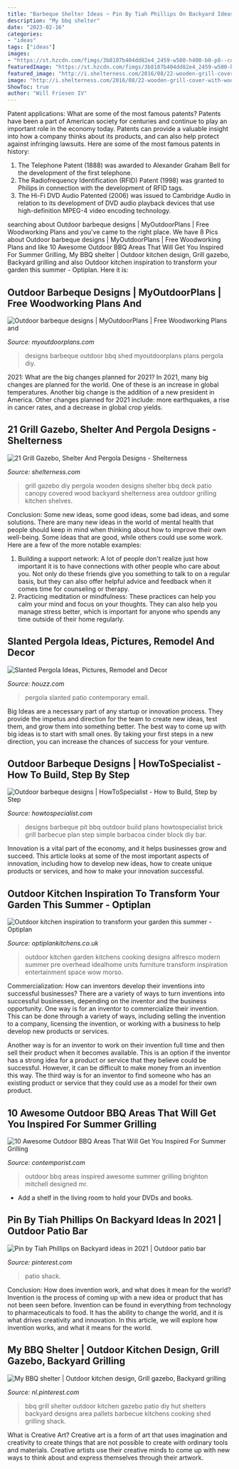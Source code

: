 ```yaml
---
title: "Barbeque Shelter Ideas ~ Pin By Tiah Phillips On Backyard Ideas In 2021"
description: "My bbq shelter"
date: "2023-02-16"
categories:
- "ideas"
tags: ["ideas"]
images:
- "https://st.hzcdn.com/fimgs/3b8107b404dd82e4_2459-w500-h400-b0-p0--contemporary-patio.jpg"
featuredImage: "https://st.hzcdn.com/fimgs/3b8107b404dd82e4_2459-w500-h400-b0-p0--contemporary-patio.jpg"
featured_image: "http://i.shelterness.com/2016/08/22-wooden-grill-cover-with-wooden-shelves.jpg"
image: "http://i.shelterness.com/2016/08/22-wooden-grill-cover-with-wooden-shelves.jpg"
ShowToc: true
author: "Will Friesen IV"
---
```



Patent applications: What are some of the most famous patents?
Patents have been a part of American society for centuries and continue to play an important role in the economy today. Patents can provide a valuable insight into how a company thinks about its products, and can also help protect against infringing lawsuits. Here are some of the most famous patents in history: 
1. The Telephone Patent (1888) was awarded to Alexander Graham Bell for the development of the first telephone. 
2. The Radiofrequency Identification (RFID) Patent (1998) was granted to Philips in connection with the development of RFID tags. 
3. The Hi-Fi DVD Audio Patented (2006) was issued to Cambridge Audio in relation to its development of DVD audio playback devices that use high-definition MPEG-4 video encoding technology. 

	

		
searching about Outdoor barbeque designs | MyOutdoorPlans | Free Woodworking Plans and you've came to the right place. We have 8 Pics about Outdoor barbeque designs | MyOutdoorPlans | Free Woodworking Plans and like 10 Awesome Outdoor BBQ Areas That Will Get You Inspired For Summer Grilling, My BBQ shelter | Outdoor kitchen design, Grill gazebo, Backyard grilling and also Outdoor kitchen inspiration to transform your garden this summer - Optiplan. Here it is:
		
    
## Outdoor Barbeque Designs | MyOutdoorPlans | Free Woodworking Plans And

<img loading=lazy src="http://myoutdoorplans.com/wp-content/uploads/2013/04/Barbeque-designs.jpg" onerror="this.onerror=null;this.src='https://tse1.mm.bing.net/th?id=OIP.Q-Sg6LhGPZQqifLggqRHrgHaEX&amp;pid=15.1';" alt="Outdoor barbeque designs | MyOutdoorPlans | Free Woodworking Plans and">

_Source: myoutdoorplans.com_

>designs barbeque outdoor bbq shed myoutdoorplans plans pergola diy. 

	

2021: What are the big changes planned for 2021?
In 2021, many big changes are planned for the world. One of these is an increase in global temperatures. Another big change is the addition of a new president in America. Other changes planned for 2021 include: more earthquakes, a rise in cancer rates, and a decrease in global crop yields.

    
## 21 Grill Gazebo, Shelter And Pergola Designs - Shelterness

<img loading=lazy src="http://i.shelterness.com/2016/08/22-wooden-grill-cover-with-wooden-shelves.jpg" onerror="this.onerror=null;this.src='https://tse2.mm.bing.net/th?id=OIP.nEZlYBgEMws3Bm4GGMIPEwHaJ4&amp;pid=15.1';" alt="21 Grill Gazebo, Shelter And Pergola Designs - Shelterness">

_Source: shelterness.com_

>grill gazebo diy pergola wooden designs shelter bbq deck patio canopy covered wood backyard shelterness area outdoor grilling kitchen shelves. 

	

Conclusion: Some new ideas, some good ideas, some bad ideas, and some solutions.
There are many new ideas in the world of mental health that people should keep in mind when thinking about how to improve their own well-being. Some ideas that are good, while others could use some work. Here are a few of the more notable examples: 
1) Building a support network: A lot of people don't realize just how important it is to have connections with other people who care about you. Not only do these friends give you something to talk to on a regular basis, but they can also offer helpful advice and feedback when it comes time for counseling or therapy. 
2) Practicing meditation or mindfulness: These practices can help you calm your mind and focus on your thoughts. They can also help you manage stress better, which is important for anyone who spends any time outside of their home regularly.

    
## Slanted Pergola Ideas, Pictures, Remodel And Decor

<img loading=lazy src="https://st.hzcdn.com/fimgs/3b8107b404dd82e4_2459-w500-h400-b0-p0--contemporary-patio.jpg" onerror="this.onerror=null;this.src='https://tse2.mm.bing.net/th?id=OIP.mw3CxaFB-p_OzrWnEHPVpQHaF7&amp;pid=15.1';" alt="Slanted Pergola Ideas, Pictures, Remodel and Decor">

_Source: houzz.com_

>pergola slanted patio contemporary email. 

	

Big Ideas are a necessary part of any startup or innovation process. They provide the impetus and direction for the team to create new ideas, test them, and grow them into something better. The best way to come up with big ideas is to start with small ones. By taking your first steps in a new direction, you can increase the chances of success for your venture.

    
## Outdoor Barbeque Designs | HowToSpecialist - How To Build, Step By Step

<img loading=lazy src="http://www.howtospecialist.com/wp-content/uploads/2012/04/Bbq-pit-designs.jpg" onerror="this.onerror=null;this.src='https://tse4.mm.bing.net/th?id=OIP.I0Z5AxvhgKoe_iiM2semQAHaEO&amp;pid=15.1';" alt="Outdoor barbeque designs | HowToSpecialist - How to Build, Step by Step">

_Source: howtospecialist.com_

>designs barbeque pit bbq outdoor build plans howtospecialist brick grill barbecue plan step simple barbacoa cinder block diy bar. 

	

Innovation is a vital part of the economy, and it helps businesses grow and succeed. This article looks at some of the most important aspects of innovation, including how to develop new ideas, how to create unique products or services, and how to make your innovation successful.

    
## Outdoor Kitchen Inspiration To Transform Your Garden This Summer - Optiplan

<img loading=lazy src="https://www.optiplankitchens.co.uk/wp-content/uploads/2019/07/Outdoor-kitchen-1-920x920-1.jpg" onerror="this.onerror=null;this.src='https://tse4.mm.bing.net/th?id=OIP.uc1tPWiuSUABc-TbFUvb2wHaHa&amp;pid=15.1';" alt="Outdoor kitchen inspiration to transform your garden this summer - Optiplan">

_Source: optiplankitchens.co.uk_

>outdoor kitchen garden kitchens cooking designs alfresco modern summer pre overhead idealhome units furniture transform inspiration entertainment space wow morso. 

	

Commercialization: How can inventors develop their inventions into successful businesses?
There are a variety of ways to turn inventions into successful businesses, depending on the inventor and the business opportunity. 
One way is for an inventor to commercialize their invention. This can be done through a variety of ways, including selling the invention to a company, licensing the invention, or working with a business to help develop new products or services. 

Another way is for an inventor to work on their invention full time and then sell their product when it becomes available. This is an option if the inventor has a strong idea for a product or service that they believe could be successful. However, it can be difficult to make money from an invention this way. 
The third way is for an inventor to find someone who has an existing product or service that they could use as a model for their own product.

    
## 10 Awesome Outdoor BBQ Areas That Will Get You Inspired For Summer Grilling

<img loading=lazy src="https://www.contemporist.com/wp-content/uploads/2016/05/outdoor-grills_240516_03-800x1067.jpg" onerror="this.onerror=null;this.src='https://tse4.mm.bing.net/th?id=OIP.93k32K9vbeVRfyRzPWiA8AHaJ4&amp;pid=15.1';" alt="10 Awesome Outdoor BBQ Areas That Will Get You Inspired For Summer Grilling">

_Source: contemporist.com_

>outdoor bbq areas inspired awesome summer grilling brighton mitchell designed mr. 

	

- Add a shelf in the living room to hold your DVDs and books.

    
## Pin By Tiah Phillips On Backyard Ideas In 2021 | Outdoor Patio Bar

<img loading=lazy src="https://i.pinimg.com/originals/17/d1/12/17d1121179295eb05cef1f973467b154.jpg" onerror="this.onerror=null;this.src='https://tse1.mm.bing.net/th?id=OIP.-EOLoo2BKLAEEl6br9uVFwHaFj&amp;pid=15.1';" alt="Pin by Tiah Phillips on Backyard ideas in 2021 | Outdoor patio bar">

_Source: pinterest.com_

>patio shack. 

	

Conclusion: How does invention work, and what does it mean for the world?
Invention is the process of coming up with a new idea or product that has not been seen before. Invention can be found in everything from technology to pharmaceuticals to food. It has the ability to change the world, and it is what drives creativity and innovation. In this article, we will explore how invention works, and what it means for the world.

    
## My BBQ Shelter | Outdoor Kitchen Design, Grill Gazebo, Backyard Grilling

<img loading=lazy src="https://i.pinimg.com/originals/16/77/10/167710257a66b116034b88fe1fe5ee20.jpg" onerror="this.onerror=null;this.src='https://tse4.mm.bing.net/th?id=OIP.xZUenj1tBKuxtUBloQDU9QHaNK&amp;pid=15.1';" alt="My BBQ shelter | Outdoor kitchen design, Grill gazebo, Backyard grilling">

_Source: nl.pinterest.com_

>bbq grill shelter outdoor kitchen gazebo patio diy hut shelters backyard designs area pallets barbecue kitchens cooking shed grilling shack. 

	

What is Creative Art?
Creative art is a form of art that uses imagination and creativity to create things that are not possible to create with ordinary tools and materials. Creative artists use their creative minds to come up with new ways to think about and express themselves through their artwork.

